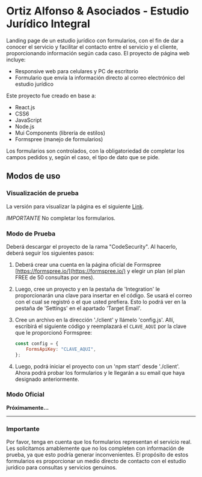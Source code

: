 # Ortiz Alfonso & Asociados - Estudio Jurídico Integral

Landing page de un estudio jurídico con formularios, con el fin de dar a conocer el servicio y facilitar el contacto entre el servicio y el cliente, proporcionando información según cada caso. El proyecto de página web incluye:

- Responsive web para celulares y PC de escritorio
- Formulario que envía la información directo al correo electrónico del estudio jurídico

Este proyecto fue creado en base a:

- React.js
- CSS6
- JavaScript
- Node.js
- Mui Components (librería de estilos)
- Formspree (manejo de formularios)

Los formularios son controlados, con la obligatoriedad de completar los campos pedidos y, según el caso, el tipo de dato que se pide.

## Modos de uso

### Visualización de prueba

La versión para visualizar la página es el siguiente [Link](https://ortiz-alfonso-and-asociados.onrender.com).

*IMPORTANTE* No completar los formularios.

### Modo de Prueba

Deberá descargar el proyecto de la rama "CodeSecurity". Al hacerlo, deberá seguir los siguientes pasos:

1. Deberá crear una cuenta en la página oficial de Formspree [https://formspree.io/](https://formspree.io/) y elegir un plan (el plan FREE de 50 consultas por mes).

2. Luego, cree un proyecto y en la pestaña de 'Integration' le proporcionarán una clave para insertar en el código. Se usará el correo con el cual se registró o el que usted prefiera. Esto lo podrá ver en la pestaña de 'Settings' en el apartado 'Target Email'.

3. Cree un archivo en la dirección './client' y llámelo 'config.js'. Allí, escribirá el siguiente código y reemplazará el `CLAVE_AQUI` por la clave que le proporcionó Formspree:

    ```javascript
    const config = {
        FormsApiKey: "CLAVE_AQUI",
    };
    ```

4. Luego, podrá iniciar el proyecto con un 'npm start' desde './client'. Ahora podrá probar los formularios y le llegarán a su email que haya designado anteriormente.


### Modo Oficial

**Próximamente...**

---

### Importante

Por favor, tenga en cuenta que los formularios representan el servicio real. Les solicitamos amablemente que no los completen con información de prueba, ya que esto podría generar inconvenientes. El propósito de estos formularios es proporcionar un medio directo de contacto con el estudio jurídico para consultas y servicios genuinos.



